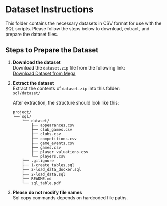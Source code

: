 # Dataset Instructions

This folder contains the necessary datasets in CSV format for use with the SQL scripts. Please follow the steps below to download, extract, and prepare the dataset files.

## Steps to Prepare the Dataset

1. **Download the dataset**  
   Download the `dataset.zip` file from the following link:  
   [Download Dataset from Mega](https://mega.nz/folder/XIoTxbDA#vP-tyvy-Fm91HAhTG-XB0Q)

2. **Extract the dataset**  
   Extract the contents of `dataset.zip` into this folder:  
   `sql/dataset/`

   After extraction, the structure should look like this:
    ```plaintext
    project/
    └── sql/
        └── dataset/
            ├── appearances.csv
            ├── club_games.csv
            ├── clubs.csv
            ├── competitions.csv
            ├── game_events.csv
            ├── games.csv
            ├── player_valuations.csv
            └── players.csv
        ├── .gitignore
        ├── 1-create_tables.sql
        ├── 2-load_data_docker.sql
        ├── 2-load_data.sql
        ├── README.md
        └── sql_table.pdf
    ```
3. **Please do not modify file names**  
    Sql copy commands depends on hardcoded file paths.